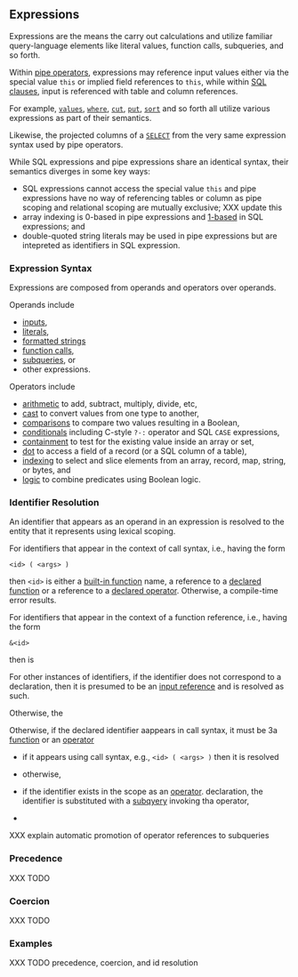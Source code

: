 ## Expressions

Expressions are the means the carry out calculations and utilize familiar
query-language elements like literal values, function calls, subqueries,
and so forth.

Within [pipe operators](../operators/intro.md),
expressions may reference input values either via the special value
`this` or implied field references to `this`, while
within [SQL clauses](../sql/intro.md), input is referenced with table and
column references.

For example, [`values`](../operators/values.md), [`where`](../operators/where.md),
[`cut`](../operators/cut.md), [`put`](../operators/put.md),
[`sort`](../operators/sort.md) and so forth all utilize various expressions
as part of their semantics.

Likewise, the projected columns of a
[`SELECT`](../../sql/select.md) from the very same expression syntax
used by pipe operators.

While SQL expressions and pipe expressions share an identical syntax,
their semantics diverges in some key ways:
* SQL expressions cannot access the special value `this` and pipe expressions have
  no way of referencing tables or column as pipe scoping and relational scoping
  are mutually exclusive; XXX update this
* array indexing is 0-based in pipe expressions and [1-based](index.md#sql-semantics)
  in SQL expressions; and
* double-quoted string literals may be used in pipe expressions but are intepreted 
  as identifiers in SQL expression.

### Expression Syntax

Expressions are composed from operands and operators over operands.

Operands include
  * [inputs](inputs.md),
  * [literals](literals.md),
  * [formatted strings](f-strings.md)
  * [function calls](functions.md),
  * [subqueries](subqueries.md), or
  * other expressions.

Operators include
  * [arithmetic](./arithmetic.md) to add, subtract, multiply, divide, etc,
  * [cast](cast.md) to convert values from one type to another,
  * [comparisons](comparisons.md) to compare two values resulting in a Boolean,
  * [conditionals](conditional) including C-style `?-:` operator and SQL `CASE` expressions,
  * [containment](containment.md) to test for the existing value inside an array or set,
  * [dot](dot.md) to access a field of a record (or a SQL column of a table),
  * [indexing](index.md) to select and slice elements from
      an array, record, map, string, or bytes, and
  * [logic](logic.md) to combine predicates using Boolean logic.

### Identifier Resolution

An identifier that appears as an operand in an expression is resolved to
the entity that it represents using lexical scoping.

For identifiers that appear in the context of call syntax, i.e., having the form
```
<id> ( <args> )
```
then `<id>` is either a [built-in function](../functions/intro.md) name,
a reference to a [declared function](../declarations/functions.md) or
a reference to a [declared operator](../declarations/operators.md).
Otherwise, a compile-time error results.

For identifiers that appear in the context of a function reference, i.e., having the form
```
&<id>
```
then <id> is

For other instances of identifiers,
if the identifier does not correspond to a declaration, then it is presumed 
to be an [input reference](inputs.md) and is resolved as such.


Otherwise, the 

Otherwise, if the declared identifier aappears in call syntax, it must be
3a [function](../functions/intro.md) or an
[operator](../declarations/operators.md)
* if it appears using call syntax, e.g., `<id> ( <args> )` then it is resolved 


* otherwise, 
* if the identifier exists in the scope as an [operator](../declarations/operators.md). declaration,
  the identifier is substituted with a [subqyery](subquery.md) invoking
  tha operator,
*   

  XXX explain automatic promotion of operator references to subqueries

### Precedence

XXX TODO

### Coercion

XXX TODO

### Examples

XXX TODO precedence, coercion, and id resolution
